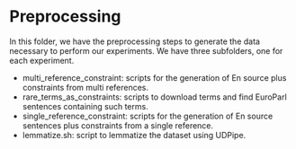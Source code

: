 # Preprocessing

In this folder, we have the preprocessing steps to generate the data necessary to perform our experiments.
We have three subfolders, one for each experiment.

- multi\_reference\_constraint: scripts for the generation of En source plus constraints from multi references.
- rare\_terms\_as\_constraints: scripts to download terms and find EuroParl sentences containing such terms.
- single\_reference\_constraint: scripts for the generation of En source sentences plus constraints from a single reference.
- lemmatize.sh: script to lemmatize the dataset using UDPipe.
